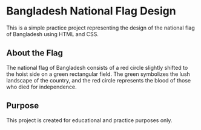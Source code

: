 # Bangladesh National Flag Design

This is a simple practice project representing the design of the national flag of Bangladesh using HTML and CSS.

## About the Flag

The national flag of Bangladesh consists of a red circle slightly shifted to the hoist side on a green rectangular field. The green symbolizes the lush landscape of the country, and the red circle represents the blood of those who died for independence.

## Purpose

This project is created for educational and practice purposes only.

